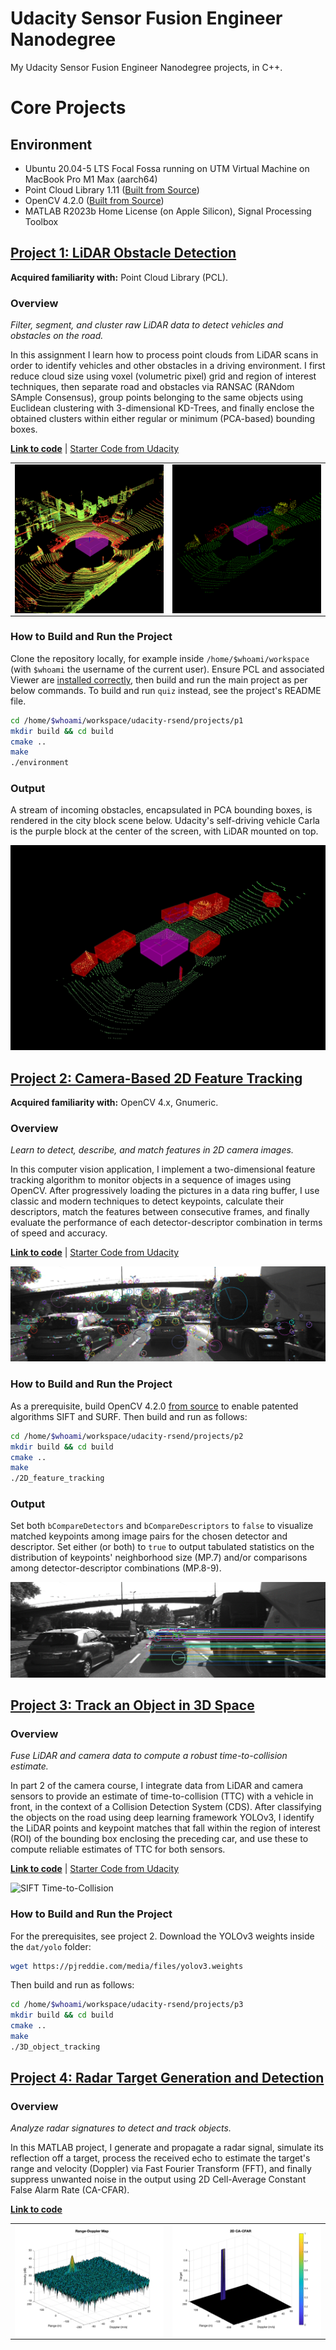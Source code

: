 # Udacity Sensor Fusion Engineer Nanodegree

My Udacity Sensor Fusion Engineer Nanodegree projects, in C++.

# Core Projects

## Environment

* Ubuntu 20.04-5 LTS Focal Fossa running on UTM Virtual Machine on MacBook Pro M1 Max (aarch64)
* Point Cloud Library 1.11 ([Built from Source](https://pcl.readthedocs.io/projects/tutorials/en/latest/compiling_pcl_posix.html#stable))
* OpenCV 4.2.0 ([Built from Source](https://github.com/federicomariamassari/udacity-rsend/blob/main/projects/p4/p4-preliminary-config.md#3-rebuild-opencv-from-source-with-patented-modules))
* MATLAB R2023b Home License (on Apple Silicon), Signal Processing Toolbox

## [Project 1: LiDAR Obstacle Detection](projects/p1/p1-lidar-obstacle-detection.md)

__Acquired familiarity with:__ Point Cloud Library (PCL).

### Overview

_Filter, segment, and cluster raw LiDAR data to detect vehicles and obstacles on the road._

In this assignment I learn how to process point clouds from LiDAR scans in order to identify vehicles and other obstacles in a driving environment. I first reduce cloud size using voxel (volumetric pixel) grid and region of interest techniques, then separate road and obstacles via RANSAC (RANdom SAmple Consensus), group points belonging to the same objects using Euclidean clustering with 3-dimensional KD-Trees, and finally enclose the obtained clusters within either regular or minimum (PCA-based) bounding boxes.

__[Link to code](projects/p1/src)__ | [Starter Code from Udacity](https://github.com/udacity/SFND_Lidar_Obstacle_Detection)

<table>
  <tr>
    <td align="center"><img align="center" src="projects/p1/img/img2a.png" width="500"/></td>
    <td align="center"><img align="center" src="projects/p1/img/img1.png" width="500"/></td>
  </tr>
</table>

### How to Build and Run the Project

Clone the repository locally, for example inside `/home/$whoami/workspace` (with `$whoami` the username of the current user). Ensure PCL and associated Viewer are [installed correctly](projects/p1/p1-preliminary-configs.md), then build and run the main project as per below commands. To build and run `quiz` instead, see the project's README file.

```bash
cd /home/$whoami/workspace/udacity-rsend/projects/p1
mkdir build && cd build
cmake ..
make
./environment
```

### Output

A stream of incoming obstacles, encapsulated in PCA bounding boxes, is rendered in the city block scene below. Udacity's self-driving vehicle Carla is the purple block at the center of the screen, with LiDAR mounted on top.

![PCA Bounding Boxes](./projects/p1/img/mov1.gif)

## [Project 2: Camera-Based 2D Feature Tracking](projects/p2/p2-camera-based-2d-feature-tracking.md)

__Acquired familiarity with:__ OpenCV 4.x, Gnumeric.

### Overview

_Learn to detect, describe, and match features in 2D camera images._

In this computer vision application, I implement a two-dimensional feature tracking algorithm to monitor objects in a sequence of images using OpenCV. After progressively loading the pictures in a data ring buffer, I use classic and modern techniques to detect keypoints, calculate their descriptors, match the features between consecutive frames, and finally evaluate the performance of each detector-descriptor combination in terms of speed and accuracy.

__[Link to code](projects/p2/src)__ | [Starter Code from Udacity](https://github.com/udacity/SFND_2D_Feature_Tracking)

![SIFT Keypoint Detection](./projects/p2/img/mov1.gif)

### How to Build and Run the Project

As a prerequisite, build OpenCV 4.2.0 [from source](https://github.com/federicomariamassari/udacity-rsend/blob/main/projects/p4/p4-preliminary-config.md#3-rebuild-opencv-from-source-with-patented-modules) to enable patented algorithms SIFT and SURF. Then build and run as follows:

```bash
cd /home/$whoami/workspace/udacity-rsend/projects/p2
mkdir build && cd build
cmake ..
make
./2D_feature_tracking
```

### Output

Set both `bCompareDetectors` and `bCompareDescriptors` to `false` to visualize matched keypoints among image pairs for the chosen detector and descriptor. Set either (or both) to `true` to output tabulated statistics on the distribution of keypoints' neighborhood size (MP.7) and/or comparisons among detector-descriptor combinations (MP.8-9).

![Keypoint Matching FAST-BRIEF](./projects/p2/img/mov3.gif)

## [Project 3: Track an Object in 3D Space](projects/p3/p3-track-an-object-in-3d-space.md)

### Overview

_Fuse LiDAR and camera data to compute a robust time-to-collision estimate._

In part 2 of the camera course, I integrate data from LiDAR and camera sensors to provide an estimate of time-to-collision (TTC) with a vehicle in front, in the context of a Collision Detection System (CDS). After classifying the objects on the road using deep learning framework YOLOv3, I identify the LiDAR points and keypoint matches that fall within the region of interest (ROI) of the bounding box enclosing the preceding car, and use these to compute reliable estimates of TTC for both sensors.

__[Link to code](projects/p3/src)__ | [Starter Code from Udacity](https://github.com/udacity/SFND_3D_Object_Tracking)

![SIFT Time-to-Collision](./projects/p3/img/mov1.gif)

### How to Build and Run the Project

For the prerequisites, see project 2. Download the YOLOv3 weights inside the `dat/yolo` folder:

```bash
wget https://pjreddie.com/media/files/yolov3.weights
```

Then build and run as follows:

```bash
cd /home/$whoami/workspace/udacity-rsend/projects/p3
mkdir build && cd build
cmake ..
make
./3D_object_tracking
```

## [Project 4: Radar Target Generation and Detection](projects/p4/p4-radar-target-generation-and-detection.md)

### Overview

_Analyze radar signatures to detect and track objects._

In this MATLAB project, I generate and propagate a radar signal, simulate its reflection off a target, process the received echo to estimate the target's range and velocity (Doppler) via Fast Fourier Transform (FFT), and finally suppress unwanted noise in the output using 2D Cell-Average Constant False Alarm Rate (CA-CFAR).

__[Link to code](projects/p4/src/radar_target_generation_and_detection.m)__

<table>
  <tr>
    <td align="center"><img align="center" src="projects/p4/img/img0.svg" width="500"/></td>
    <td align="center"><img align="center" src="projects/p4/img/img1.svg" width="500"/></td>
  </tr>
</table>
